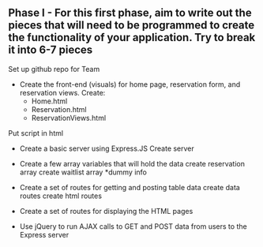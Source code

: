 ## Phase I - For this first phase, aim to write out the pieces that will need to be programmed to create the functionality of your application. Try to break it into 6-7 pieces

Set up github repo for Team

* Create the front-end (visuals) for home page, reservation form, and reservation views.
Create:
    - Home.html
    - Reservation.html
    - ReservationViews.html

Put script in html

* Create a basic server using Express.JS
    Create server

* Create a few array variables that will hold the data
    create reservation array
    create waitlist array 
*dummy info

* Create a set of routes for getting and posting table data
    create data routes
    create html routes

* Create a set of routes for displaying the HTML pages

* Use jQuery to run AJAX calls to GET and POST data from users to the Express server